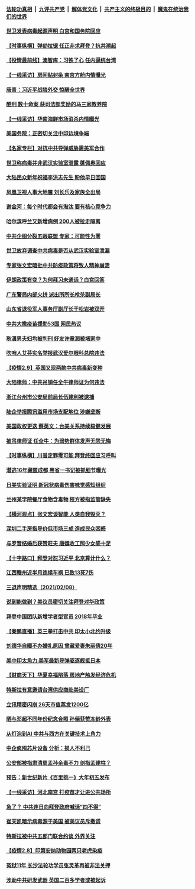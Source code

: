 

####  [法轮功真相](../../../../basic/blob/master/README.md?t=02100901) &nbsp;|&nbsp; [九评共产党](../../../../9ping.md/blob/master/README.md?t=02100901) &nbsp;|&nbsp; [解体党文化](../../../../jtdwh.md/blob/master/README.md?t=02100901)  &nbsp;|&nbsp; [共产主义的终极目的](../../../../gczydzjmd.md/blob/master/README.md?t=02100901) &nbsp;|&nbsp; [魔鬼在统治我们的世界](../../../../mgztzwmdsj.md/blob/master/README.md?t=02100901) 

#### [世卫发表病毒起源声明 白宫和国务院回应](../pages/nsc413/n12743683.md?t=02100901) 

#### [【时事纵横】弹劾拉锯 任正非求拜登？抗共潮起](../pages/nsc413/n12743927.md?t=02100901) 

#### [【役情最前线】澳智库：习铁了心 任内逼统台湾](../pages/nsc413/n12743554.md?t=02100901) 

#### [【一线采访】房间贴封条 南宫方舱内情曝光](../pages/nsc413/n12743700.md?t=02100901) 

#### [唐青：习近平战狼外交 惊醒全世界](../pages/nsc413/n12743719.md?t=02100901) 

#### [酷刑 数十命案 获司法部奖励的马三家教养院](../pages/nsc413/n12743252.md?t=02100901) 

#### [【一线采访】华南海鲜市场消杀内情曝光](../pages/nsc413/n12743697.md?t=02100901) 

#### [美国务院：正密切关注中印边境争端](../pages/nsc413/n12743771.md?t=02100901) 

#### [【名家专栏】对抗中共导弹威胁需美军合作](../pages/nsc413/n12743544.md?t=02100901) 

#### [世卫称病毒并非武汉实验室泄露 蓬佩奥回应](../pages/nsc413/n12743545.md?t=02100901) 

#### [大陆民众新年祝福李洪志先生 盼他早日回国](../pages/nsc413/n12742596.md?t=02100901) 

#### [凤凰卫视人事大地震 刘长乐及家族全出局](../pages/nsc413/n12743109.md?t=02100901) 

#### [谢金河：每个时代都会有淘汰 要有核心竞争力](../pages/nsc413/n12740413.md?t=02100901) 

#### [哈尔滨呼兰又新增病例 200人被拉走隔离](../pages/nsc413/n12742957.md?t=02100901) 

#### [中共企图分裂五眼联盟 专家：可能性为零](../pages/nsc413/n12743241.md?t=02100901) 

#### [世卫放弃调查中共病毒是否从武汉实验室泄漏](../pages/nsc413/n12743070.md?t=02100901) 

#### [专家张文宏暗批中共防疫政策将致人精神崩溃](../pages/nsc413/n12742854.md?t=02100901) 

#### [伊朗政策有变？为何拜习未通话？白宫回答](../pages/nsc413/n12743107.md?t=02100901) 

#### [广东警局内部火拼 派出所所长枪杀副局长](../pages/nsc413/n12743150.md?t=02100901) 

#### [山东省退役军人事务厅副厅长于松岩被双开](../pages/nsc413/n12742808.md?t=02100901) 

#### [中共大撒疫苗援助53国 网民热议](../pages/nsc413/n12742698.md?t=02100901) 

#### [耿潇男夫妇均被判刑 好友许章润被堵家中](../pages/nsc413/n12742621.md?t=02100901) 

#### [吹哨人艾芬实名举报武汉爱尔眼科总院违法](../pages/nsc413/n12742654.md?t=02100901) 

#### [【疫情2.9】英国又现两款中共病毒新变种](../pages/nsc413/n12742490.md?t=02100901) 

#### [大陆律师：中共吊销任全牛律师证为何违法](../pages/nsc413/n12741261.md?t=02100901) 

#### [浙江台州市公安局前局长伍建利被逮捕](../pages/nsc413/n12742224.md?t=02100901) 


#### [陆企举报腾讯滥用市场支配地位 涉嫌垄断](../pages/nsc413/n12742139.md?t=02100901) 

#### [美国政权更迭 蔡英文：台美关系持续稳健发展](../pages/nsc413/n12742218.md?t=02100901) 

#### [被吊律师证 任全牛：为弱势群体发声无怨无悔](../pages/nsc413/n12740976.md?t=02100901) 

#### [【时事纵横】川普定罪零可能 拜登终回应习呼叫](../pages/nsc413/n12741580.md?t=02100901) 

#### [潜逃16年藏匿成都 黑省一书记被抓细节曝光](../pages/nsc413/n12741893.md?t=02100901) 

#### [日美实验证明 新冠状病毒伤害味觉感知组织](../pages/nsc413/n12742164.md?t=02100901) 

#### [兰州某学院餐厅食物含毒物 校方被指监管缺失](../pages/nsc413/n12742175.md?t=02100901) 

#### [【横河观点】张文宏谈智能 人类自我毁灭？](../pages/nsc413/n12741793.md?t=02100901) 

#### [深圳二手房指导价低市场三成 造成民众困惑](../pages/nsc413/n12741686.md?t=02100901) 

#### [与罗晋结婚后获赞旺夫 唐嫣收工照少女感十足](../pages/nsc413/n12741562.md?t=02100901) 

#### [【十字路口】拜登对怼习近平 北京算计什么？](../pages/nsc413/n12741899.md?t=02100901) 

#### [江西赣州近半月连续车祸 已致13死7伤](../pages/nsc413/n12741829.md?t=02100901) 

#### [三退声明精选（2021/02/08）](../pages/nsc413/n12741865.md?t=02100901) 

#### [说到能做到？美议员密切关注拜登对华政策](../pages/nsc413/n12741031.md?t=02100901) 

#### [拜登中国团队新增学者型官员 2018年毕业](../pages/nsc413/n12741720.md?t=02100901) 

#### [【秦鹏直播】英三拳打击中共 印太小北约升级](../pages/nsc413/n12741097.md?t=02100901) 

#### [刘德华自曝不办婚礼原因 曾藏爱妻朱丽倩20年](../pages/nsc413/n12739234.md?t=02100901) 

#### [美中印太角力 美军最新导弹驱逐舰抵日本](../pages/nsc413/n12741320.md?t=02100901) 

#### [【财商天下】华夏幸福陷落 房地产触发经济危机](../pages/nsc413/n12741076.md?t=02100901) 

#### [特斯拉有意邀请台湾供应商赴美设厂](../pages/nsc413/n12741449.md?t=02100901) 

#### [立讯精密闪崩 26天市值蒸发1200亿](../pages/nsc413/n12741485.md?t=02100901) 

#### [晒与邓超不同年份纪念合照 孙俪获赞冻龄外表](../pages/nsc413/n12741149.md?t=02100901) 

#### [从灯泡到AI 中共与西方在关键技术上角力](../pages/nsc413/n12741462.md?t=02100901) 

#### [中企疯囤芯片设备 分析：损人不利己](../pages/nsc413/n12741294.md?t=02100901) 

#### [公安部被指肃清周孟孙余毒不力 剑指孟建柱？](../pages/nsc413/n12741174.md?t=02100901) 

#### [预告：新世纪新片《百里挑一》大年初五发布](../pages/nsc413/n12741277.md?t=02100901) 

#### [【一线采访】河北南宫 打疫苗才让进公共场所](../pages/nsc413/n12741163.md?t=02100901) 

#### [急了？ 中共连日向拜登政府喊话“四不得”](../pages/nsc413/n12740953.md?t=02100901) 

#### [崔天凯暗示病毒源于美国 被美议员斥撒谎](../pages/nsc413/n12741091.md?t=02100901) 

#### [特斯拉被中共五部门联合约谈 外界关注](../pages/nsc413/n12741130.md?t=02100901) 

#### [【疫情2.8】印第安纳动物园两只老虎染疫](../pages/nsc413/n12740332.md?t=02100901) 

#### [冤狱11年 长沙法轮功学员张灵革再被非法关押](../pages/nsc413/n12740592.md?t=02100901) 

#### [涉助中共研发武器 英国二百多学者或被起诉](../pages/nsc413/n12741017.md?t=02100901) 

